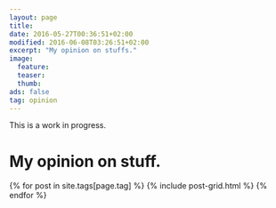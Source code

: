 ```yaml
---
layout: page
title: 
date: 2016-05-27T00:36:51+02:00
modified: 2016-06-08T03:26:51+02:00
excerpt: "My opinion on stuffs."
image:
  feature:
  teaser:
  thumb:
ads: false
tag: opinion
---
```


This is a work in progress.

# My opinion on stuff.

<div class="tiles">
{% for post in site.tags[page.tag] %}
  {% include post-grid.html %}
{% endfor %}
</div>